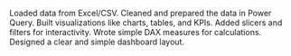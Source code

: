 Loaded data from Excel/CSV.
Cleaned and prepared the data in Power Query.
Built visualizations like charts, tables, and KPIs.
Added slicers and filters for interactivity.
Wrote simple DAX measures for calculations.
Designed a clear and simple dashboard layout.
